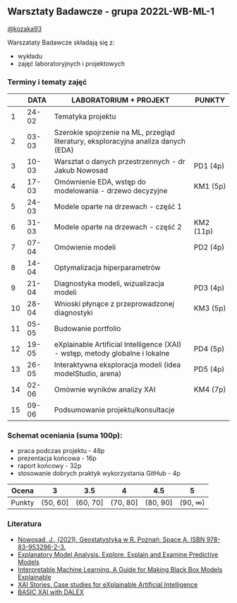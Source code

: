 ## Warsztaty Badawcze - grupa 2022L-WB-ML-1

[@kozaka93](https://github.com/kozaka93)


Warszataty Badawcze składają się z:
 - wykładu
 - zajęć laboratoryjnych i projektowych

### Terminy i tematy zajęć 


<table>
<thead>
  <tr>
    <th></th>
    <th>DATA</th>
    <th>LABORATORIUM + PROJEKT</th>
    <th>PUNKTY</th>
  </tr>
</thead>
<tbody>
  <tr>
    <td>1</td>
    <td>24-02</td>
    <td>Tematyka projektu</td>
    <td></td>
  </tr>
  <tr>
    <td>2</td>
    <td>03-03</td>
    <td>Szerokie spojrzenie na ML, przegląd literatury, eksploracyjna analiza danych (EDA)</td>
    <td></td>
  </tr>
  <tr>
    <td>3</td>
    <td>10-03</td>
    <td>Warsztat o danych przestrzennych - dr Jakub Nowosad</td>
    <td>PD1 (4p)</td>
  </tr>
  <tr>
    <td>4</td>
    <td>17-03</td>
    <td>Omównienie EDA, wstęp do modelowania - drzewo decyzyjne</td>
    <td>KM1 (5p)</td>
  </tr>
  <tr>
    <td>5</td>
    <td>24-03</td>
    <td>Modele oparte na drzewach - część 1</td>
     <td></td>
  </tr>
  <tr>
    <td>6</td>
    <td>31-03</td>
    <td>Modele oparte na drzewach - część 2</td>
    <td>KM2 (11p)
   </td>
  </tr>
   <tr>
    <td>7</td>
    <td>07-04</td>
    <td> Omówienie modeli</td>
    <td> PD2 (4p) </td>
  </tr>
  <tr>
    <td>8</td>
    <td>14-04</td>
    <td>Optymalizacja hiperparametrów</td>
    <td></td>
  </tr>
  <tr>
    <td>9</td>
    <td>21-04</td>
    <td>Diagnostyka modeli, wizualizacja modeli</td>
    <td>PD3 (4p)</td>
  </tr>
  <tr>
    <td>10</td>
    <td>28-04</td>
    <td>Wnioski płynące z przeprowadzonej diagnostyki</td>
    <td>KM3 (5p)</td>
  </tr>
  <tr>
    <td>11</td>
    <td>05-05</td>
    <td>Budowanie portfolio</td>
    <td></td>
  </tr>
  <tr>
    <td>12</td>
    <td>19-05</td>
    <td>eXplainable Artificial Intelligence (XAI) - wstęp, metody globalne i lokalne</td>
    <td>PD4 (5p)</td>
  </tr>
  <tr>
    <td>13</td>
    <td>26-05</td>
    <td>Interaktywna eksploracja modeli (idea modelStudio, arena)</td>
    <td>PD5 (4p)</td>
  </tr>
  <tr>
    <td>14</td>
    <td>02-06</td>
    <td>Omównie wyników analizy XAI</td>
    <td>KM4 (7p)</td>
  </tr>
  <tr>
    <td>15</td>
    <td>09-06</td>
    <td>Podsumowanie projektu/konsultacje</td>
    <td></td>
  </tr>
 
</tbody>
</table>

### Schemat oceniania (suma 100p):
-   praca podczas projektu -   48p
-   prezentacja końcowa - 16p
-   raport końcowy - 32p
-   stosowanie dobrych praktyk wykorzystania GitHub - 4p



| Ocena |  3 | 3.5 | 4 | 4.5 | 5 |
|:---:|:---:|:---:|:---:|:---:|:---:|
| Punkty   | (50, 60] | (60, 70] | (70, 80] | (80, 90] | (90, ∞) |


### Literatura
- [Nowosad, J., (2021). Geostatystyka w R. Poznań: Space A. ISBN 978-83-953296-2-3.](https://bookdown.org/nowosad/geostatystyka/)
- [Explanatory Model Analysis. Explore, Explain and Examine Predictive Models](https://pbiecek.github.io/ema/)
- [Interpretable Machine Learning. A Guide for Making Black Box Models Explainable](https://christophm.github.io/interpretable-ml-book/)
- [XAI Stories. Case studies for eXplainable Artificial Intelligence](https://pbiecek.github.io/xai_stories/)
- [BASIC XAI with DALEX](https://medium.com/responsibleml/tagged/basic-xai)
